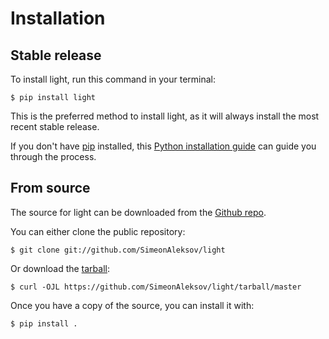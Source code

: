 # Installation

## Stable release

To install light, run this command in your
terminal:

``` console
$ pip install light
```

This is the preferred method to install light, as it will always install the most recent stable release.

If you don't have [pip][] installed, this [Python installation guide][]
can guide you through the process.

## From source

The source for light can be downloaded from
the [Github repo][].

You can either clone the public repository:

``` console
$ git clone git://github.com/SimeonAleksov/light
```

Or download the [tarball][]:

``` console
$ curl -OJL https://github.com/SimeonAleksov/light/tarball/master
```

Once you have a copy of the source, you can install it with:

``` console
$ pip install .
```

  [pip]: https://pip.pypa.io
  [Python installation guide]: http://docs.python-guide.org/en/latest/starting/installation/
  [Github repo]: https://github.com/%7B%7B%20cookiecutter.github_username%20%7D%7D/%7B%7B%20cookiecutter.project_slug%20%7D%7D
  [tarball]: https://github.com/%7B%7B%20cookiecutter.github_username%20%7D%7D/%7B%7B%20cookiecutter.project_slug%20%7D%7D/tarball/master
